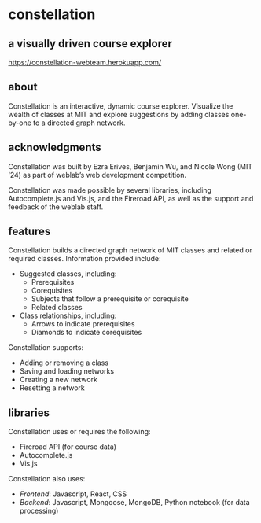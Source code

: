 # constellation
## a visually driven course explorer

https://constellation-webteam.herokuapp.com/

## about

Constellation is an interactive, dynamic course explorer. Visualize the wealth of classes at MIT and explore suggestions by adding classes one-by-one to a directed graph network.

## acknowledgments

Constellation was built by Ezra Erives, Benjamin Wu, and Nicole Wong (MIT ‘24) as part of weblab’s web development competition.

Constellation was made possible by several libraries, including Autocomplete.js and Vis.js, and the Fireroad API, as well as the support and feedback of the weblab staff.

## features

Constellation builds a directed graph network of MIT classes and related or required classes. Information provided include:

- Suggested classes, including:
  - Prerequisites
  - Corequisites
  - Subjects that follow a prerequisite or corequisite
  - Related classes
- Class relationships, including: 
  - Arrows to indicate prerequisites
  - Diamonds to indicate corequisites

Constellation supports:

- Adding or removing a class
- Saving and loading networks
- Creating a new network
- Resetting a network

## libraries

Constellation uses or requires the following:
  - Fireroad API (for course data)
  - Autocomplete.js
  - Vis.js

Constellation also uses:
- *Frontend*: Javascript, React, CSS
- *Backend*: Javascript, Mongoose, MongoDB, Python notebook (for data processing)



